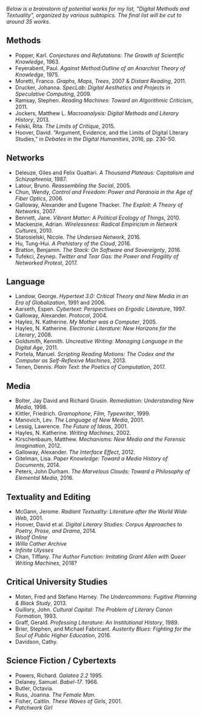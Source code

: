 *Below is a brainstorm of potential works for my list, "Digital Methods and Textuality", organized by various subtopics. The final list will be cut to around 35 works.*

## Methods

* Popper, Karl. *Conjectures and Refutations: The Growth of Scientific Knowledge*, 1963. 
* Feyerabent, Paul. *Against Method:Outline of an Anarchist Theory of Knowledge*, 1975.
* Moretti, Franco. *Graphs, Maps, Trees*, 2007 & *Distant Reading*, 2011.
* Drucker, Johanna. *SpecLab: Digital Aesthetics and Projects in Speculative Computing*, 2009.
* Ramsay, Stephen. *Reading Machines: Toward an Algorithmic Criticism*, 2011.
* Jockers, Matthew L. *Macroanalysis: Digital Methods and Literary History*, 2013.
* Felski, Rita. *The Limits of Critique*, 2015.
* Hoover, David. “Argument, Evidence, and the Limits of Digital Literary Studies,” in *Debates in the Digital Humanities*, 2016, pp. 230-50.

## Networks

* Deleuze, Giles and Felix Guattari. *A Thousand Plateaus: Capitalism and Schizophrenia*, 1987.
* Latour, Bruno. *Reassembling the Social*, 2005.
* Chun, Wendy, *Control and Freedom: Power and Paranoia in the Age of Fiber Optics*, 2006.
* Galloway, Alexander and Eugene Thacker. *The Exploit: A Theory of Networks*, 2007.
* Bennett, Jane. *Vibrant Matter: A Political Ecology of Things*, 2010.
* Mackenzie, Adrian. *Wirelessness: Radical Empiricism in Network Cultures*, 2010.
* Starosielski, Nicole. *The Undersea Network*, 2016.
* Hu, Tung-Hui. *A Prehistory of the Cloud*, 2016.
* Bratton, Benjamin. *The Stack: On Software and Sovereignty*, 2016.
* Tufekci, Zeynep. *Twitter and Tear Gas: the Power and Fragility of Networked Protest*, 2017.

## Language

* Landow, George. *Hypertext 3.0: Critical Theory and New Media in an Era of Globalization*, 1991 and 2006.
* Aarseth, Espen. *Cybertext: Perspectives on Ergodic Literature*, 1997.
* Galloway, Alexander. *Protocol*, 2004.
* Hayles, N. Katherine. *My Mother was a Computer*, 2005.
* Hayles, N. Katherine. *Electronic Literature: New Horizons for the Literary*, 2008.
* Goldsmith, Kennith. *Uncreative Writing: Managing Language in the Digital Age*, 2011.
* Portela, Manuel. *Scripting Reading Motions: The Codex and the Computer as Self-Reflexive Machines*, 2013. 
* Tenen, Dennis. *Plain Text: the Poetics of Computation*, 2017.

## Media

* Bolter, Jay David and Richard Grusin. *Remediation: Understanding New Media*, 1998.
* Kittler, Friedrich. *Gramophone, Film, Typewriter*, 1999.
* Manovich, Lev. *The Language of New Media*, 2001.
* Lessig, Lawrence. *The Future of Ideas*, 2001.
* Hayles, N. Katherine. *Writing Machines*, 2002.
* Kirschenbaum, Matthew. *Mechanisms: New Media and the Forensic Imagination*, 2012.
* Galloway, Alexander. *The Interface Effect*, 2012.
* Gitelman, Lisa. *Paper Knowledge: Toward a Media History of Documents*, 2014.
* Peters, John Durham. *The Marvelous Clouds: Toward a Philosophy of Elemental Media*, 2016.

## Textuality and Editing

* McGann, Jerome. *Radiant Textuality: Literature after the World Wide Web*, 2001. 
* Hoover, David et al. *Digital Literary Studies: Corpus Approaches to Poetry, Prose, and Drama*, 2014.  
* *Woolf Online*
* *Willa Cather Archive* 
* *Infinite Ulysses* 
* Chan, Tiffany. *The Author Function: Imitating Grant Allen with Queer Writing Machines*, 2018?

## Critical University Studies

* Moten, Fred and Stefano Harney. *The Undercommons: Fugitive Planning & Black Study*, 2013.
* Guillory, John. *Cultural Capital: The Problem of Literary Canon Formation*, 1993.
* Graff, Gerald. *Professing Literature: An Institutional History*, 1989.
* Brier, Stephen, and Michael Fabricant. *Austerity Blues: Fighting for the Soul of Public Higher Education*, 2016.
* Davidson, Cathy. 

## Science Fiction / Cybertexts

* Powers, Richard. *Galatea 2.2* 1995.
* Delaney, Samuel. *Babel-17*. 1966.
* Butler, Octavia. 
* Russ, Joanna. *The Female Man.*
* Fisher, Caitlin. *These Waves of Girls*, 2001.
* *Patchwork Girl* 
